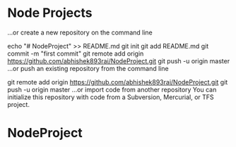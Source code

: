 # Node Projects

…or create a new repository on the command line

echo "# NodeProject" >> README.md
git init
git add README.md
git commit -m "first commit"
git remote add origin https://github.com/abhishek893rai/NodeProject.git
git push -u origin master
…or push an existing repository from the command line

git remote add origin https://github.com/abhishek893rai/NodeProject.git
git push -u origin master
…or import code from another repository
You can initialize this repository with code from a Subversion, Mercurial, or TFS project.
# NodeProject
